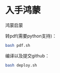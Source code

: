 # **入手鸿蒙**

鸿蒙启蒙

转pdf(需要python支持)：

``` bash
bash pdf.sh
```

编译以及提交github：

``` bash
bash deploy.sh
```